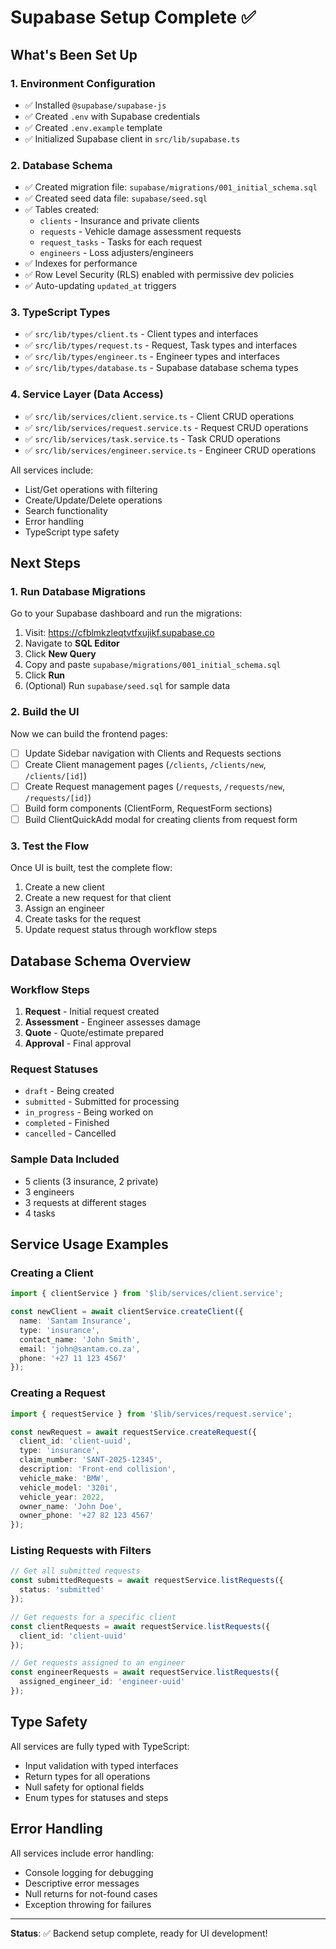 # Supabase Setup Complete ✅

## What's Been Set Up

### 1. Environment Configuration
- ✅ Installed `@supabase/supabase-js`
- ✅ Created `.env` with Supabase credentials
- ✅ Created `.env.example` template
- ✅ Initialized Supabase client in `src/lib/supabase.ts`

### 2. Database Schema
- ✅ Created migration file: `supabase/migrations/001_initial_schema.sql`
- ✅ Created seed data file: `supabase/seed.sql`
- ✅ Tables created:
  - `clients` - Insurance and private clients
  - `requests` - Vehicle damage assessment requests
  - `request_tasks` - Tasks for each request
  - `engineers` - Loss adjusters/engineers
- ✅ Indexes for performance
- ✅ Row Level Security (RLS) enabled with permissive dev policies
- ✅ Auto-updating `updated_at` triggers

### 3. TypeScript Types
- ✅ `src/lib/types/client.ts` - Client types and interfaces
- ✅ `src/lib/types/request.ts` - Request, Task types and interfaces
- ✅ `src/lib/types/engineer.ts` - Engineer types and interfaces
- ✅ `src/lib/types/database.ts` - Supabase database schema types

### 4. Service Layer (Data Access)
- ✅ `src/lib/services/client.service.ts` - Client CRUD operations
- ✅ `src/lib/services/request.service.ts` - Request CRUD operations
- ✅ `src/lib/services/task.service.ts` - Task CRUD operations
- ✅ `src/lib/services/engineer.service.ts` - Engineer CRUD operations

All services include:
- List/Get operations with filtering
- Create/Update/Delete operations
- Search functionality
- Error handling
- TypeScript type safety

## Next Steps

### 1. Run Database Migrations

Go to your Supabase dashboard and run the migrations:

1. Visit: https://cfblmkzleqtvtfxujikf.supabase.co
2. Navigate to **SQL Editor**
3. Click **New Query**
4. Copy and paste `supabase/migrations/001_initial_schema.sql`
5. Click **Run**
6. (Optional) Run `supabase/seed.sql` for sample data

### 2. Build the UI

Now we can build the frontend pages:

- [ ] Update Sidebar navigation with Clients and Requests sections
- [ ] Create Client management pages (`/clients`, `/clients/new`, `/clients/[id]`)
- [ ] Create Request management pages (`/requests`, `/requests/new`, `/requests/[id]`)
- [ ] Build form components (ClientForm, RequestForm sections)
- [ ] Build ClientQuickAdd modal for creating clients from request form

### 3. Test the Flow

Once UI is built, test the complete flow:
1. Create a new client
2. Create a new request for that client
3. Assign an engineer
4. Create tasks for the request
5. Update request status through workflow steps

## Database Schema Overview

### Workflow Steps
1. **Request** - Initial request created
2. **Assessment** - Engineer assesses damage
3. **Quote** - Quote/estimate prepared
4. **Approval** - Final approval

### Request Statuses
- `draft` - Being created
- `submitted` - Submitted for processing
- `in_progress` - Being worked on
- `completed` - Finished
- `cancelled` - Cancelled

### Sample Data Included
- 5 clients (3 insurance, 2 private)
- 3 engineers
- 3 requests at different stages
- 4 tasks

## Service Usage Examples

### Creating a Client
```typescript
import { clientService } from '$lib/services/client.service';

const newClient = await clientService.createClient({
  name: 'Santam Insurance',
  type: 'insurance',
  contact_name: 'John Smith',
  email: 'john@santam.co.za',
  phone: '+27 11 123 4567'
});
```

### Creating a Request
```typescript
import { requestService } from '$lib/services/request.service';

const newRequest = await requestService.createRequest({
  client_id: 'client-uuid',
  type: 'insurance',
  claim_number: 'SANT-2025-12345',
  description: 'Front-end collision',
  vehicle_make: 'BMW',
  vehicle_model: '320i',
  vehicle_year: 2022,
  owner_name: 'John Doe',
  owner_phone: '+27 82 123 4567'
});
```

### Listing Requests with Filters
```typescript
// Get all submitted requests
const submittedRequests = await requestService.listRequests({ 
  status: 'submitted' 
});

// Get requests for a specific client
const clientRequests = await requestService.listRequests({ 
  client_id: 'client-uuid' 
});

// Get requests assigned to an engineer
const engineerRequests = await requestService.listRequests({ 
  assigned_engineer_id: 'engineer-uuid' 
});
```

## Type Safety

All services are fully typed with TypeScript:
- Input validation with typed interfaces
- Return types for all operations
- Null safety for optional fields
- Enum types for statuses and steps

## Error Handling

All services include error handling:
- Console logging for debugging
- Descriptive error messages
- Null returns for not-found cases
- Exception throwing for failures

---

**Status**: ✅ Backend setup complete, ready for UI development!


